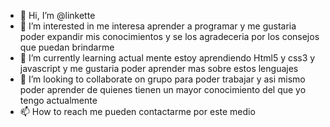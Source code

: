 - 👋 Hi, I’m @linkette
- 👀 I’m interested in  me interesa aprender a programar y me gustaria poder expandir mis conocimientos y se los agradeceria por los consejos que puedan brindarme
- 🌱 I’m currently learning actual mente estoy aprendiendo Html5 y css3 y javascript y me gustaria poder aprender mas sobre estos lenguajes
- 💞️ I’m looking to collaborate on grupo para poder trabajar y asi mismo poder aprender de quienes tienen un mayor conocimiento del que yo tengo actualmente
- 📫 How to reach me pueden contactarme por este medio

<!---
linkette/linkette is a ✨ special ✨ repository because its `README.md` (this file) appears on your GitHub profile.
You can click the Preview link to take a look at your changes.
--->
